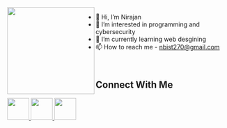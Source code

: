 <img align="left" src="https://user-images.githubusercontent.com/38756870/198891783-b77e52b6-4a93-48a8-bfad-d7fdd34f5a72.gif" width="200px"/>

- 👋 Hi, I’m Nirajan 
- 👀 I’m interested in programming and cybersecurity
- 🌱 I’m currently learning web desgining
- 📫 How to reach me - nbist270@gmail.com

<br>

<h2>Connect With Me</h2>

<a href="mailto:nbist291@gmail.com">
  <img src="https://img.icons8.com/color/344/gmail-new.png" width="50px" height="50px">
</a> 
<a href="https://www.facebook.com/nirajan.bist.33">
  <img src="https://img.icons8.com/fluency/344/facebook-new.png" width="50px" height="50px">
</a> 

<a href="https://twitter.com/nbist01">
  <img src="https://img.icons8.com/color/344/twitter-circled--v1.png"  width="50px" height="50px">
</a> 




<!---
nbist24k/nbist24k is a ✨ special ✨ repository because its `README.md` (this file) appears on your GitHub profile.
You can click the Preview link to take a look at your changes.
--->
